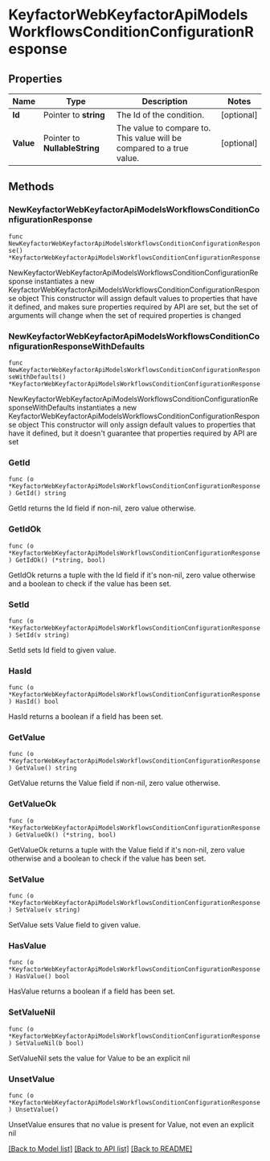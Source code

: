 # KeyfactorWebKeyfactorApiModelsWorkflowsConditionConfigurationResponse

## Properties

Name | Type | Description | Notes
------------ | ------------- | ------------- | -------------
**Id** | Pointer to **string** | The Id of the condition. | [optional] 
**Value** | Pointer to **NullableString** | The value to compare to. This value will be compared to a true value. | [optional] 

## Methods

### NewKeyfactorWebKeyfactorApiModelsWorkflowsConditionConfigurationResponse

`func NewKeyfactorWebKeyfactorApiModelsWorkflowsConditionConfigurationResponse() *KeyfactorWebKeyfactorApiModelsWorkflowsConditionConfigurationResponse`

NewKeyfactorWebKeyfactorApiModelsWorkflowsConditionConfigurationResponse instantiates a new KeyfactorWebKeyfactorApiModelsWorkflowsConditionConfigurationResponse object
This constructor will assign default values to properties that have it defined,
and makes sure properties required by API are set, but the set of arguments
will change when the set of required properties is changed

### NewKeyfactorWebKeyfactorApiModelsWorkflowsConditionConfigurationResponseWithDefaults

`func NewKeyfactorWebKeyfactorApiModelsWorkflowsConditionConfigurationResponseWithDefaults() *KeyfactorWebKeyfactorApiModelsWorkflowsConditionConfigurationResponse`

NewKeyfactorWebKeyfactorApiModelsWorkflowsConditionConfigurationResponseWithDefaults instantiates a new KeyfactorWebKeyfactorApiModelsWorkflowsConditionConfigurationResponse object
This constructor will only assign default values to properties that have it defined,
but it doesn't guarantee that properties required by API are set

### GetId

`func (o *KeyfactorWebKeyfactorApiModelsWorkflowsConditionConfigurationResponse) GetId() string`

GetId returns the Id field if non-nil, zero value otherwise.

### GetIdOk

`func (o *KeyfactorWebKeyfactorApiModelsWorkflowsConditionConfigurationResponse) GetIdOk() (*string, bool)`

GetIdOk returns a tuple with the Id field if it's non-nil, zero value otherwise
and a boolean to check if the value has been set.

### SetId

`func (o *KeyfactorWebKeyfactorApiModelsWorkflowsConditionConfigurationResponse) SetId(v string)`

SetId sets Id field to given value.

### HasId

`func (o *KeyfactorWebKeyfactorApiModelsWorkflowsConditionConfigurationResponse) HasId() bool`

HasId returns a boolean if a field has been set.

### GetValue

`func (o *KeyfactorWebKeyfactorApiModelsWorkflowsConditionConfigurationResponse) GetValue() string`

GetValue returns the Value field if non-nil, zero value otherwise.

### GetValueOk

`func (o *KeyfactorWebKeyfactorApiModelsWorkflowsConditionConfigurationResponse) GetValueOk() (*string, bool)`

GetValueOk returns a tuple with the Value field if it's non-nil, zero value otherwise
and a boolean to check if the value has been set.

### SetValue

`func (o *KeyfactorWebKeyfactorApiModelsWorkflowsConditionConfigurationResponse) SetValue(v string)`

SetValue sets Value field to given value.

### HasValue

`func (o *KeyfactorWebKeyfactorApiModelsWorkflowsConditionConfigurationResponse) HasValue() bool`

HasValue returns a boolean if a field has been set.

### SetValueNil

`func (o *KeyfactorWebKeyfactorApiModelsWorkflowsConditionConfigurationResponse) SetValueNil(b bool)`

 SetValueNil sets the value for Value to be an explicit nil

### UnsetValue
`func (o *KeyfactorWebKeyfactorApiModelsWorkflowsConditionConfigurationResponse) UnsetValue()`

UnsetValue ensures that no value is present for Value, not even an explicit nil

[[Back to Model list]](../README.md#documentation-for-models) [[Back to API list]](../README.md#documentation-for-api-endpoints) [[Back to README]](../README.md)


